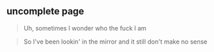 ## uncomplete page 
>Uh, sometimes I wonder who the fuck I am

>So I've been lookin' in the mirror and it still don't make no sense

